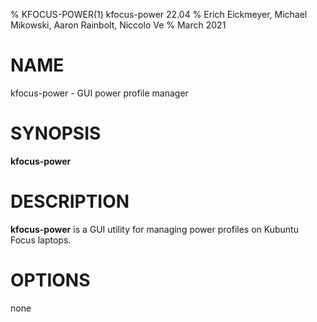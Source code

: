 % KFOCUS-POWER(1) kfocus-power 22.04
% Erich Eickmeyer, Michael Mikowski, Aaron Rainbolt, Niccolo Ve
% March 2021

# NAME
kfocus-power - GUI power profile manager

# SYNOPSIS
**kfocus-power**

# DESCRIPTION
**kfocus-power** is a GUI utility for managing power profiles on Kubuntu Focus laptops.

# OPTIONS
none
